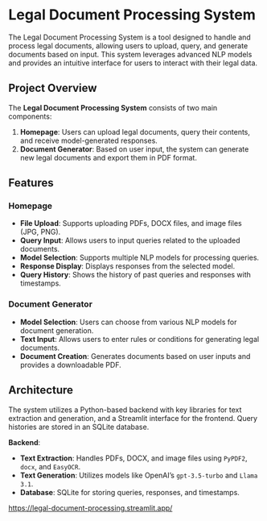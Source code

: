 # Legal Document Processing System

The Legal Document Processing System is a tool designed to handle and process legal documents, allowing users to upload, query, and generate documents based on input. This system leverages advanced NLP models and provides an intuitive interface for users to interact with their legal data.

## Project Overview

The **Legal Document Processing System** consists of two main components:
1. **Homepage**: Users can upload legal documents, query their contents, and receive model-generated responses.
2. **Document Generator**: Based on user input, the system can generate new legal documents and export them in PDF format.

## Features

### Homepage
- **File Upload**: Supports uploading PDFs, DOCX files, and image files (JPG, PNG).
- **Query Input**: Allows users to input queries related to the uploaded documents.
- **Model Selection**: Supports multiple NLP models for processing queries.
- **Response Display**: Displays responses from the selected model.
- **Query History**: Shows the history of past queries and responses with timestamps.

### Document Generator
- **Model Selection**: Users can choose from various NLP models for document generation.
- **Text Input**: Allows users to enter rules or conditions for generating legal documents.
- **Document Creation**: Generates documents based on user inputs and provides a downloadable PDF.

## Architecture

The system utilizes a Python-based backend with key libraries for text extraction and generation, and a Streamlit interface for the frontend. Query histories are stored in an SQLite database.

**Backend**:
- **Text Extraction**: Handles PDFs, DOCX, and image files using `PyPDF2`, `docx`, and `EasyOCR`.
- **Text Generation**: Utilizes models like OpenAI’s `gpt-3.5-turbo` and `Llama 3.1`.
- **Database**: SQLite for storing queries, responses, and timestamps.

https://legal-document-processing.streamlit.app/
